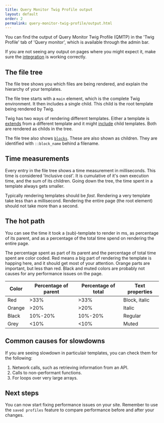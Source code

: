 ```yaml
---
title: Query Monitor Twig Profile output
layout: default
order: 2
permalink: query-monitor-twig-profile/output.html
---
```

You can find the output of Query Monitor Twig Profile (QMTP) in the 'Twig Profile' tab of 'Query monitor', which is available through the admin bar.

If you are not seeing any output on pages where you might expect it, make sure the [integration](integration) is working correctly.

## The file tree
The file tree shows you which files are being rendered, and explain the hierarchy of your templates. 

The file tree starts with a `main` element, which is the complete Twig environment. It then includes a single child. This child is the root template being rendered by Twig.

Twig has two ways of rendering different templates. Either a template is [extends](https://twig.symfony.com/doc/3.x/tags/extends.html#extends) from a different template and it might [include](https://twig.symfony.com/doc/3.x/functions/include.html) child templates. Both are rendered as childs in the tree.

The file tree also shows [`blocks`](https://twig.symfony.com/doc/3.x/templates.html#template-inheritance). These are also shown as children. They are identified with `::block_name` behind a filename.

## Time measurements
Every entry in the file tree shows a time measurement in milliseconds. This time is considered 'Inclusive cost'. It is cumulative of it's own execution time, and the sum of its children. Going down the tree, the time spent in a template always gets smaller.

Typically rendering templates should be *fast*. Rendering a very template take less than a millisecond. Rendering the entire page (the root element) should not take more than a second.

## The hot path
You can see the time it took a (sub)-template to render in ms, as percentage of its parent, and as a percentage of the total time spend on rendering the entire page.

The percentage spent as part of its parent and the percentage of total time spent are color coded. Red means a big part of rendering the template is happing here, and it should get most of your attention. Orange parts are important, but less than red. Black and muted colors are probably not causes for any performance issues on the page.

| Color  | Percentage of parent | Percentage of total | Text properties |
|--------|----------------------|---------------------|-----------------|
| Red    | >33%                 | >33%                | Block, italic   |
| Orange | >20%                 | >20%                | Italic          |
| Black  | 10%-20%              | 10%-20%             | Regular         |
| Grey   | <10%                 | <10%                | Muted           |

## Common causes for slowdowns
If you are seeing slowdown in particulair templates, you can check them for the following:
1. Network calls, such as retrieving information from an API.
2. Calls to non-performant functions.
3. For loops over very large arrays.

## Next steps
You can now start fixing performance issues on your site. Remember to use the `saved profiles` feature to compare performance before and after your changes.